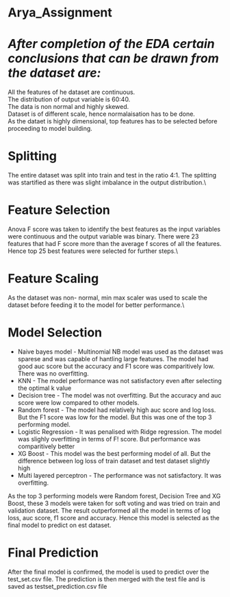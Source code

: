 # Arya_Assignment

# *After completion of the EDA certain conclusions that can be drawn from the dataset are:*

All the features of he dataset are continuous. <br />
The distribution of output variable is 60:40. <br />
The data is non normal and highly skewed. <br />
Dataset is of different scale, hence normalaisation has to be done. <br />
As the dataet is highly dimensional, top features has to be selected before proceeding to model building. <br />

# Splitting
The entire dataset was split into train and test in the ratio 4:1. The splitting was startified as there was slight imbalance in the output distribution.\

# Feature Selection
Anova F score was taken to identify the best features as the input variables were continuous and the output variable was binary. There were 23 features that had F score more than the average f scores of all the features. Hence top 25 best features were selected for further steps.\

# Feature Scaling 
As the dataset was non- normal, min max scaler was used to scale the dataset before feeding it to the model for better performance.\

# Model Selection

* Naive bayes model - Multinomial NB model was used as the dataset was sparese and was capable of hantling large features. The model had good auc score but the accuracy and F1 score was comparitively low. There was no overfitting.
* KNN - The model performance was not satisfactory even after selecting the optimal k value
* Decision tree - The model was not overfitting. But the accuracy and auc score were low compared to other models.
* Random forest - The model had relatively high auc score and log loss. But the F1 score was low for the model. But this was one of the top 3 performing model.
* Logistic Regression - It was penalised with Ridge regression. The model was slighly overfitting in terms of F! score. But performance was comparitively better
* XG Boost - This model was the best performing model of all. But the difference between log loss of train dataset and test dataset slightly high
* Multi layered perceptron - The performance was not satisfactory. It was overfitting.

As the top 3 performing models were Random forest, Decision Tree and XG Boost, these 3 models were taken for soft voting and was tried on train and validation dataset. The result outperformed all the model in terms of log loss, auc score, f1 score and accuracy. Hence this model is selected as the final model to predict on est dataset.

# Final Prediction

After the final model is confirmed, the model is used to predict over the test_set.csv file. The prediction is then merged with the test file and is saved as testset_prediction.csv file
